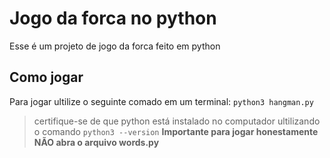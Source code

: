 # Jogo da forca no python

Esse é um projeto de jogo da forca feito em python

## Como jogar
Para jogar ultilize o seguinte comado em um terminal: `python3 hangman.py`
>certifique-se de que python está instalado no computador ultilizando o comando `python3 --version`
**Importante para jogar honestamente NÃO abra o arquivo words.py**

